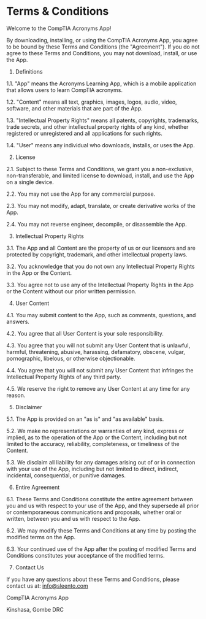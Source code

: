 # Terms & Conditions

Welcome to the CompTIA Acronyms  App! 

By downloading, installing, or using the CompTIA Acronyms App, you agree to be bound by these Terms and Conditions (the "Agreement"). If you do not agree to these Terms and Conditions, you may not download, install, or use the App. 

1. Definitions 

1.1. "App" means the Acronyms Learning App, which is a mobile application that allows users to learn CompTIA acronyms. 

1.2. "Content" means all text, graphics, images, logos, audio, video, software, and other materials that are part of the App. 

1.3. "Intellectual Property Rights" means all patents, copyrights, trademarks, trade secrets, and other intellectual property rights of any kind, whether registered or unregistered and all applications for such rights. 

1.4. "User" means any individual who downloads, installs, or uses the App. 

2. License 

2.1. Subject to these Terms and Conditions, we grant you a non-exclusive, non-transferable, and limited license to download, install, and use the App on a single device. 

2.2. You may not use the App for any commercial purpose. 

2.3. You may not modify, adapt, translate, or create derivative works of the App. 

2.4. You may not reverse engineer, decompile, or disassemble the App. 

3. Intellectual Property Rights 

3.1. The App and all Content are the property of us or our licensors and are protected by copyright, trademark, and other intellectual property laws. 

3.2. You acknowledge that you do not own any Intellectual Property Rights in the App or the Content. 

3.3. You agree not to use any of the Intellectual Property Rights in the App or the Content without our prior written permission. 

4. User Content 

4.1. You may submit content to the App, such as comments, questions, and answers. 

4.2. You agree that all User Content is your sole responsibility. 

4.3. You agree that you will not submit any User Content that is unlawful, harmful, threatening, abusive, harassing, defamatory, obscene, vulgar, pornographic, libelous, or otherwise objectionable. 

4.4. You agree that you will not submit any User Content that infringes the Intellectual Property Rights of any third party. 

4.5. We reserve the right to remove any User Content at any time for any reason. 

5. Disclaimer 

5.1. The App is provided on an "as is" and "as available" basis. 

5.2. We make no representations or warranties of any kind, express or implied, as to the operation of the App or the Content, including but not limited to the accuracy, reliability, completeness, or timeliness of the Content. 

5.3. We disclaim all liability for any damages arising out of or in connection with your use of the App, including but not limited to direct, indirect, incidental, consequential, or punitive damages. 

6. Entire Agreement 

6.1. These Terms and Conditions constitute the entire agreement between you and us with respect to your use of the App, and they supersede all prior or contemporaneous communications and proposals, whether oral or written, between you and us with respect to the App. 

6.2. We may modify these Terms and Conditions at any time by posting the modified terms on the App. 

6.3. Your continued use of the App after the posting of modified Terms and Conditions constitutes your acceptance of the modified terms. 

7. Contact Us 

If you have any questions about these Terms and Conditions, please contact us at: info@sleento.com 

CompTIA Acronyms App 

Kinshasa,  Gombe 
DRC 

 
